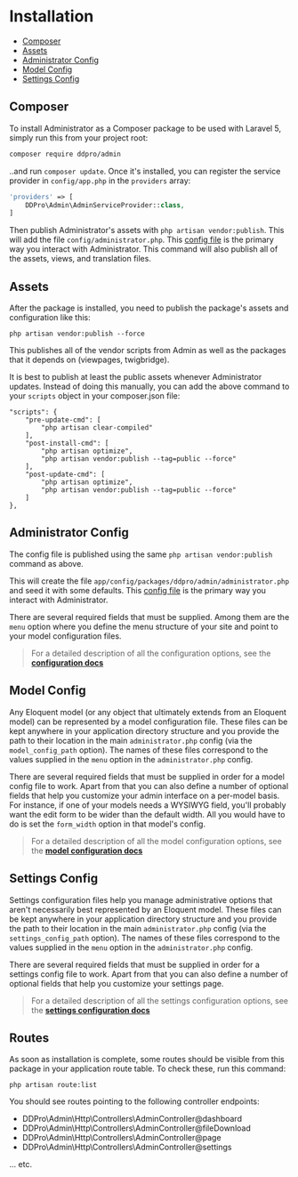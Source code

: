 # Installation

- [Composer](#composer)
- [Assets](#assets)
- [Administrator Config](#administrator-config)
- [Model Config](#model-config)
- [Settings Config](#settings-config)

<a name="composer"></a>
## Composer

To install Administrator as a Composer package to be used with Laravel 5, simply run this from your project root:

```sh
composer require ddpro/admin
```

..and run `composer update`.  Once it's installed, you can register the service provider in `config/app.php` in the `providers` array:

```php
'providers' => [
    DDPro\Admin\AdminServiceProvider::class,
]
```

Then publish Administrator's assets with `php artisan vendor:publish`. This will add the file `config/administrator.php`. This [config file](configuration.md) is the primary way you interact with Administrator. This command will also publish all of the assets, views, and translation files.

<a name="assets"></a>
## Assets

After the package is installed, you need to publish the package's assets and configuration like this:

    php artisan vendor:publish --force

This publishes all of the vendor scripts from Admin as well as the packages that it depends on (viewpages, twigbridge).

It is best to publish at least the public assets whenever Administrator updates. Instead of doing this manually, you can add the above command to your `scripts` object in your composer.json file:

    "scripts": {
        "pre-update-cmd": [
            "php artisan clear-compiled"
        ],
        "post-install-cmd": [
            "php artisan optimize",
            "php artisan vendor:publish --tag=public --force"
        ],
        "post-update-cmd": [
            "php artisan optimize",
            "php artisan vendor:publish --tag=public --force"
        ]
    },

<a name="administrator-config"></a>
## Administrator Config

The config file is published using the same `php artisan vendor:publish` command as above.

This will create the file `app/config/packages/ddpro/admin/administrator.php` and seed it with some defaults. This [config file](configuration.md) is the primary way you interact with Administrator.

There are several required fields that must be supplied. Among them are the `menu` option where you define the menu structure of your site and point to your model configuration files.

> For a detailed description of all the configuration options, see the **[configuration docs](/docs/configuration.md)**

<a name="model-config"></a>
## Model Config

Any Eloquent model (or any object that ultimately extends from an Eloquent model) can be represented by a model configuration file. These files can be kept anywhere in your application directory structure and you provide the path to their location in the main `administrator.php` config (via the `model_config_path` option). The names of these files correspond to the values supplied in the `menu` option in the `administrator.php` config.

There are several required fields that must be supplied in order for a model config file to work. Apart from that you can also define a number of optional fields that help you customize your admin interface on a per-model basis. For instance, if one of your models needs a WYSIWYG field, you'll probably want the edit form to be wider than the default width. All you would have to do is set the `form_width` option in that model's config.

> For a detailed description of all the model configuration options, see the **[model configuration docs](/docs/model-configuration.md)**

<a name="settings-config"></a>
## Settings Config

Settings configuration files help you manage administrative options that aren't necessarily best represented by an Eloquent model. These files can be kept anywhere in your application directory structure and you provide the path to their location in the main `administrator.php` config (via the `settings_config_path` option). The names of these files correspond to the values supplied in the `menu` option in the `administrator.php` config.

There are several required fields that must be supplied in order for a settings config file to work. Apart from that you can also define a number of optional fields that help you customize your settings page.

> For a detailed description of all the settings configuration options, see the **[settings configuration docs](/docs/settings-configuration.md)**

## Routes

As soon as installation is complete, some routes should be visible from this package in your application route table.  To check these, run this command:

    php artisan route:list

You should see routes pointing to the following controller endpoints:

* DDPro\Admin\Http\Controllers\AdminController@dashboard
* DDPro\Admin\Http\Controllers\AdminController@fileDownload
* DDPro\Admin\Http\Controllers\AdminController@page
* DDPro\Admin\Http\Controllers\AdminController@settings

... etc.
